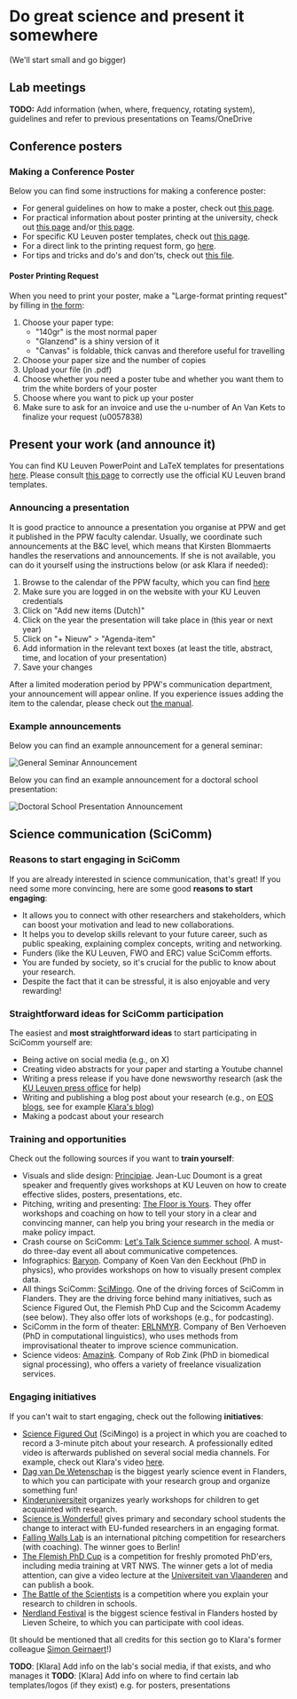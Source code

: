# Do great science and present it somewhere

(We'll start small and go bigger)

## Lab meetings

**TODO:** Add information (when, where, frequency, rotating system), guidelines and refer to previous presentations on Teams/OneDrive

## Conference posters

### Making a Conference Poster
Below you can find some instructions for making a conference poster:

- For general guidelines on how to make a poster, check out [this page](https://admin.kuleuven.be/icts/english/research/dissemination/sciposter/acadposter).
- For practical information about poster printing at the university, check out [this page](https://icts.kuleuven.be/sc/english/education/plotter) and/or [this page](https://admin.kuleuven.be/icts/english/services/plotter/plotter).
- For specific KU Leuven poster templates, check out [this page](https://admin.kuleuven.be/mykuleuven/en/theme/ict-communication-events/communication-guidelines-tools/layout-and-printed-materials/poster-templates).
- For a direct link to the printing request form, go [here](https://www.groupware.kuleuven.be/sites/lio2/gebruikerslab/Paginas/FormulierPosters.aspx).
- For tips and tricks and do's and don'ts, check out [this file](https://admin.kuleuven.be/icts/onderzoek/wetpub/downloads/posters-do-dont-en-2015-m.pdf).

#### Poster Printing Request
When you need to print your poster, make a "Large-format printing request" by filling in [the form](https://www.groupware.kuleuven.be/sites/lio2/gebruikerslab/Paginas/FormulierPosters.aspx): 

1. Choose your paper type:
	- "140gr" is the most normal paper
	- "Glanzend" is a shiny version of it
	- "Canvas" is foldable, thick canvas and therefore useful for travelling
2. Choose your paper size and the number of copies
3. Upload your file (in .pdf)
4. Choose whether you need a poster tube and whether you want them to trim the white borders of your poster
5. Choose where you want to pick up your poster
6. Make sure to ask for an invoice and use the u-number of An Van Kets to finalize your request (u0057838)

## Present your work (and announce it)

You can find KU Leuven PowerPoint and LaTeX templates for presentations [here](https://admin.kuleuven.be/mykuleuven/en/theme/ict-communication-events/communication-guidelines-tools/layout-and-printed-materials/templates-for-presentations). Please consult [this page](https://admin.kuleuven.be/icts/opleidingen/englishwebsite/powerpoint-templates#install) to correctly use the official KU Leuven brand templates.

### Announcing a presentation
It is good practice to announce a presentation you organise at PPW and get it published in the PPW faculty calendar. Usually, we coordinate such announcements at the B&C level, which means that Kirsten Blommaerts handles the reservations and announcements. If she is not available, you can do it yourself using the instructions below (or ask Klara if needed):

1. Browse to the calendar of the PPW faculty, which you can find [here](https://ppw.kuleuven.be/agenda/eng)
2. Make sure you are logged in on the website with your KU Leuven credentials
3. Click on "Add new items (Dutch)"
4. Click on the year the presentation will take place in (this year or next year)
5. Click on "+ Nieuw" > "Agenda-item" 
6. Add information in the relevant text boxes (at least the title, abstract, time, and location of your presentation)
7. Save your changes

After a limited moderation period by PPW's communication department, your announcement will appear online. If you experience issues adding the item to the calendar, please check out [the manual](https://ppw.kuleuven.be/agenda/handleiding-agenda-20200204.pdf).

### Example announcements
Below you can find an example announcement for a general seminar:

![General Seminar Announcement](https://raw.githubusercontent.com/HOPLAB-LBP/hoplab-wiki/main/docs/assets/example_seminar_announcement.PNG)

Below you can find an example announcement for a doctoral school presentation:

![Doctoral School Presentation Announcement](https://raw.githubusercontent.com/HOPLAB-LBP/hoplab-wiki/main/docs/assets/example_doctoralschoolpresentation_announcement.PNG)

## Science communication (SciComm)

### Reasons to start engaging in SciComm
If you are already interested in science communication, that's great! If you need some more convincing, here are some good **reasons to start engaging**:

- It allows you to connect with other researchers and stakeholders, which can boost your motivation and lead to new collaborations.
- It helps you to develop skills relevant to your future career, such as public speaking, explaining complex concepts, writing and networking. 
- Funders (like the KU Leuven, FWO and ERC) value SciComm efforts.
- You are funded by society, so it's crucial for the public to know about your research.
- Despite the fact that it can be stressful, it is also enjoyable and very rewarding!

### Straightforward ideas for SciComm participation
The easiest and **most straightforward ideas** to start participating in SciComm yourself are: 

- Being active on social media (e.g., on X)
- Creating video abstracts for your paper and starting a Youtube channel
- Writing a press release if you have done newsworthy research (ask the [KU Leuven press office](https://nieuws.kuleuven.be/en/press-office/press-office-and-policy-communications) for help) 
- Writing and publishing a blog post about your research (e.g., on [EOS blogs](https://www.eoswetenschap.eu/eosblogs), see for example [Klara's blog](https://www.eoswetenschap.eu/psyche-brein/wat-als-je-je-taal-verliest-na-een-beroerte))
- Making a podcast about your research

### Training and opportunities
Check out the following sources if you want to **train yourself**:

- Visuals and slide design: [Principiae](https://www.principiae.be/X0101.php). Jean-Luc Doumont is a great speaker and frequently gives workshops at KU Leuven on how to create effective slides, posters, presentations, etc.
- Pitching, writing and presenting: [The Floor is Yours](https://thefloorisyours.be/en/). They offer workshops and coaching on how to tell your story in a clear and convincing manner, can help you bring your research in the media or make policy impact.
- Crash course on SciComm: [Let's Talk Science summer school](https://www.letstalkscience.be/). A must-do three-day event all about communicative competences.
- Infographics: [Baryon](https://baryon.be/). Company of Koen Van den Eeckhout (PhD in physics), who provides workshops on how to visually present complex data.
- All things SciComm: [SciMingo](https://www.scimingo.eu/en). One of the driving forces of SciComm in Flanders. They are the driving force behind many initiatives, such as Science Figured Out, the Flemish PhD Cup and the Scicomm Academy (see below). They also offer lots of workshops (e.g., for podcasting).
- SciComm in the form of theater: [ERLNMYR](https://www.erlnmyr.be/en/home). Company of Ben Verhoeven (PhD in computational linguistics), who uses methods from improvisational theater to improve science communication.
- Science videos: [Amazink](https://amazink.nl/). Company of Rob Zink (PhD in biomedical signal processing), who offers a variety of freelance visualization services.

### Engaging initiatives
If you can't wait to start engaging, check out the following **initiatives**:

- [Science Figured Out](https://www.sciencefiguredout.be/) (SciMingo) is a project in which you are coached to record a 3-minute pitch about your research. A professionally edited video is afterwards published on several social media channels. For example, check out Klara's video [here](http://www.sciencefiguredout.be/language-recovery-after-stroke).
- [Dag van De Wetenschap](https://www.dagvandewetenschap.be/) is the biggest yearly science event in Flanders, to which you can participate with your research group and organize something fun!
- [Kinderuniversiteit](https://www.kuleuven.be/kinderuniversiteit/) organizes yearly workshops for children to get acquainted with research.
- [Science is Wonderful!](https://marie-sklodowska-curie-actions.ec.europa.eu/science-is-wonderful) gives primary and secondary school students the change to interact with EU-funded researchers in an engaging format.
- [Falling Walls Lab](https://www.kuleuven.be/communicatie/wetenschapscommunicatie/voor-onderzoekers/falling-walls-lab/falling-walls-lab-for-candidates) is an international pitching competition for researchers (with coaching). The winner goes to Berlin!
- [The Flemish PhD Cup](https://www.phdcup.be/) is a competition for freshly promoted PhD'ers, including media training at VRT NWS. The winner gets a lot of media attention, can give a video lecture at the [Universiteit van Vlaanderen](https://www.universiteitvanvlaanderen.be/) and can publish a book.
- [The Battle of the Scientists](https://wetenschapsbattle.be/voor-wetenschappers/?lang=eng) is a competition where you explain your research to children in schools.
- [Nerdland Festival](https://www.nerdlandfestival.be/nl/) is the biggest science festival in Flanders hosted by Lieven Scheire, to which you can participate with cool ideas.

(It should be mentioned that all credits for this section go to Klara's former colleague [Simon Geirnaert](https://simongeirnaert.com/)!)


**TODO**: [Klara] Add info on the lab's social media, if that exists, and who manages it
**TODO**: [Klara] Add info on where to find certain lab templates/logos (if they exist) e.g. for posters, presentations

